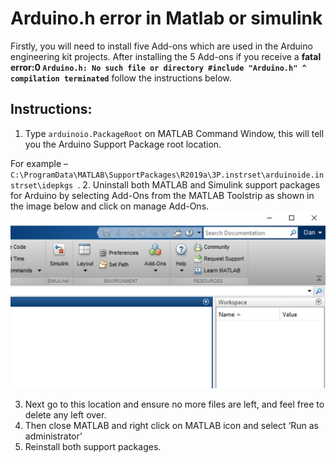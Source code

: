 # Arduino.h error in Matlab or simulink

Firstly, you will need to install  five Add-ons which are used in the Arduino engineering kit projects.
After installing the 5 Add-ons if you receive a **fatal error:0 `Arduino.h: No such file or directory #include "Arduino.h" ^ compilation terminated`** follow the instructions below.
## Instructions:
1. Type `arduinoio.PackageRoot` on MATLAB Command Window, this will tell you the Arduino Support Package root location.

  For example – `C:\ProgramData\MATLAB\SupportPackages\R2019a\3P.instrset\arduinoide.instrset\idepkgs `.
2. Uninstall both MATLAB and Simulink support packages for Arduino by selecting Add-Ons from the MATLAB Toolstrip as shown in the image below and click on manage Add-Ons.
  ![Add-ons](/assets/img/education/AEK_ArduinohError1.jpg)

3. Next go to this location and ensure no more files are left, and feel free to delete any left over.
4. Then close MATLAB and right click on MATLAB icon and select ‘Run as administrator’
5. Reinstall both support packages.
